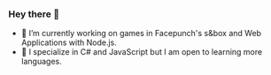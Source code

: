 ### Hey there 👋
- 🔭 I’m currently working on games in Facepunch's s&box and Web Applications with Node.js.
- 🌱 I specialize in C# and JavaScript but I am open to learning more languages.